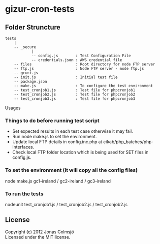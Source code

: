 # gizur-cron-tests

## Folder Struncture

```
tests
    |
    -- _secure
            |
            -- config.js        : Test Configuration File
            -- credentials.json : AWS credential file
    -- files                    : Root directory for node FTP server
    -- ftp.js                   : Node FTP server - node ftp.js
    -- grunt.js
    -- init.js                  : Initial test file
    -- package.json
    -- make.js                  : To configure the test environment
    -- test_cronjob1.js         : Test file for phpcronjob1
    -- test_cronjob2.js         : Test file for phpcronjob2
    -- test_cronjob3.js         : Test file for phpcronjob3

```

Usages
### Things to do before running test script

* Set expected results in each test case otherwise it may fail.
* Run node make.js to set the environment.
* Update local FTP details in config.inc.php at
  cikab/php_batches/php-interfaces.
* Check local FTP folder location which is being used for 
  SET files in config.js.

>>>
### To set the environment (It will copy all the config files)
node make.js gc1-ireland / gc2-ireland / gc3-ireland
### To run the tests
nodeunit test_cronjob1.js / test_cronjob2.js / test_cronjob2.js
>>>

## License
Copyright (c) 2012 Jonas Colmsjö  
Licensed under the MIT license.
